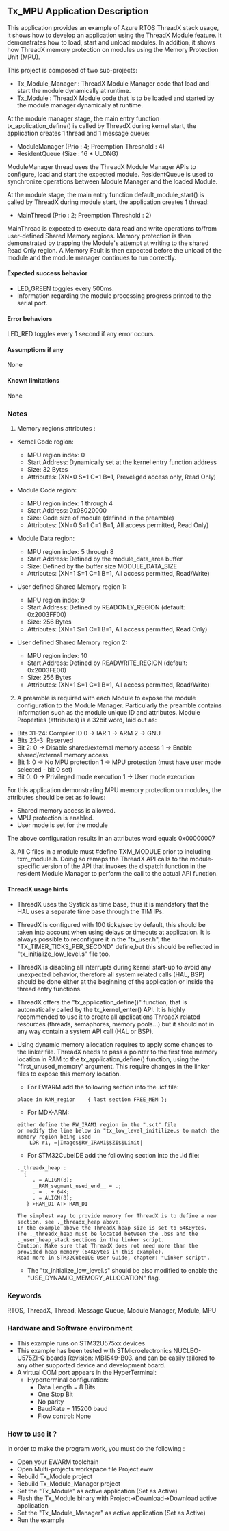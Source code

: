 
## <b>Tx_MPU Application Description</b>

This application provides an example of Azure RTOS ThreadX stack usage, it shows how to develop an application using the ThreadX Module feature.
It demonstrates how to load, start and unload modules. In addition, it shows how ThreadX memory protection on modules using the Memory Protection Unit (MPU). 

This project is composed of two sub-projects:

 - Tx_Module_Manager : ThreadX Module Manager code that load and start the module dynamically at runtime.
 - Tx_Module : ThreadX Module code that is to be loaded and started by the module manager dynamically at runtime.


At the module manager stage, the main entry function tx_application_define() is called by ThreadX during kernel start, the application creates 1 thread and 1 message queue:
  - ModuleManager (Prio : 4; Preemption Threshold : 4)
  - ResidentQueue (Size : 16 * ULONG)

ModuleManager thread uses the ThreadX Module Manager APIs to configure, load and start the expected module. ResidentQueue is used to synchronize operations between Module Manager and the loaded Module.

At the module stage, the main entry function default_module_start() is called by ThreadX during module start, the application creates 1 thread:
  - MainThread (Prio : 2; Preemption Threshold : 2)

MainThread is expected to execute data read and write operations to/from user-defined Shared Memory regions. Memory protection is then demonstrated by trapping the Module's attempt at writing to the shared Read Only region. A Memory Fault is then expected before the unload of the module and the module manager continues to run correctly.

####  <b>Expected success behavior</b>

  - LED_GREEN toggles every 500ms.
  - Information regarding the module processing progress printed to the serial port.

#### <b>Error behaviors</b>

LED_RED toggles every 1 second if any error occurs.

#### <b>Assumptions if any</b>
None

#### <b>Known limitations</b>
None

### <b>Notes</b>

1. Memory regions attributes :

  - Kernel Code region:
    * MPU region index: 0
    * Start Address: Dynamically set at the kernel entry function address
    * Size: 32 Bytes
    * Attributes: (XN=0 S=1 C=1 B=1, Preveliged access only, Read Only)

  - Module Code region:
    * MPU region index: 1 through 4
    * Start Address: 0x08020000
    * Size: Code size of module (defined in the preamble)
    * Attributes: (XN=0 S=1 C=1 B=1, All access permitted, Read Only)

  - Module Data region:
    * MPU region index: 5 through 8
    * Start Address: Defined by the module_data_area buffer
    * Size: Defined by the buffer size MODULE_DATA_SIZE
    * Attributes: (XN=1 S=1 C=1 B=1, All access permitted, Read/Write)

  - User defined Shared Memory region 1:
    * MPU region index: 9
    * Start Address: Defined by READONLY_REGION (default: 0x2003FF00)
    * Size: 256 Bytes
    * Attributes: (XN=1 S=1 C=1 B=1, All access permitted, Read Only)

  - User defined Shared Memory region 2:
    * MPU region index: 10
    * Start Address: Defined by READWRITE_REGION (default: 0x2003FE00)
    * Size: 256 Bytes
    * Attributes: (XN=1 S=1 C=1 B=1, All access permitted, Read/Write)

2. A preamble is required with each Module to expose the module configuration to the Module Manager. Particularly the preamble contains information such as the module unique ID and attributes.
Module Properties (attributes) is a 32bit word, laid out as:
  - Bits 31-24: Compiler ID 0 -> IAR 1 -> ARM 2 -> GNU
  - Bits 23-3: Reserved
  - Bit 2: 0 -> Disable shared/external memory access 1 -> Enable shared/external memory access
  - Bit 1: 0 -> No MPU protection 1 -> MPU protection (must have user mode selected - bit 0 set)
  - Bit 0: 0 -> Privileged mode execution 1 -> User mode execution

For this application demonstrating MPU memory protection on modules, the attributes should be set as follows:
  - Shared memory access is allowed.
  - MPU protection is enabled.
  - User mode is set for the module

The above configuration results in an attributes word equals 0x00000007

3. All C files in a module must #define TXM_MODULE prior to including txm_module.h. Doing so remaps the ThreadX API calls to the module-specific version of the API that invokes the dispatch function in the resident Module Manager to perform the call to the actual API function.

#### <b>ThreadX usage hints</b>

 - ThreadX uses the Systick as time base, thus it is mandatory that the HAL uses a separate time base through the TIM IPs.
 - ThreadX is configured with 100 ticks/sec by default, this should be taken into account when using delays or timeouts at application. It is always possible to reconfigure it in the "tx_user.h", the "TX_TIMER_TICKS_PER_SECOND" define,but this should be reflected in "tx_initialize_low_level.s" file too.
 - ThreadX is disabling all interrupts during kernel start-up to avoid any unexpected behavior, therefore all system related calls (HAL, BSP) should be done either at the beginning of the application or inside the thread entry functions.
 - ThreadX offers the "tx_application_define()" function, that is automatically called by the tx_kernel_enter() API.
   It is highly recommended to use it to create all applications ThreadX related resources (threads, semaphores, memory pools...)  but it should not in any way contain a system API call (HAL or BSP).
 - Using dynamic memory allocation requires to apply some changes to the linker file.
   ThreadX needs to pass a pointer to the first free memory location in RAM to the tx_application_define() function,
   using the "first_unused_memory" argument.
   This require changes in the linker files to expose this memory location.
    + For EWARM add the following section into the .icf file:
     ```
	 place in RAM_region    { last section FREE_MEM };
	 ```
    + For MDK-ARM:
	```
    either define the RW_IRAM1 region in the ".sct" file
    or modify the line below in "tx_low_level_initilize.s to match the memory region being used
        LDR r1, =|Image$$RW_IRAM1$$ZI$$Limit|
	```
    + For STM32CubeIDE add the following section into the .ld file:
	```
    ._threadx_heap :
      {
         . = ALIGN(8);
         __RAM_segment_used_end__ = .;
         . = . + 64K;
         . = ALIGN(8);
       } >RAM_D1 AT> RAM_D1
	```

       The simplest way to provide memory for ThreadX is to define a new section, see ._threadx_heap above.
       In the example above the ThreadX heap size is set to 64KBytes.
       The ._threadx_heap must be located between the .bss and the ._user_heap_stack sections in the linker script.	 
       Caution: Make sure that ThreadX does not need more than the provided heap memory (64KBytes in this example).	 
       Read more in STM32CubeIDE User Guide, chapter: "Linker script".

    + The "tx_initialize_low_level.s" should be also modified to enable the "USE_DYNAMIC_MEMORY_ALLOCATION" flag.

### <b>Keywords</b>

RTOS, ThreadX, Thread, Message Queue, Module Manager, Module, MPU


### <b>Hardware and Software environment</b>

  - This example runs on STM32U575xx devices
  - This example has been tested with STMicroelectronics NUCLEO-U575ZI-Q boards Revision: MB1549-B03.
    and can be easily tailored to any other supported device and development board.
  - A virtual COM port appears in the HyperTerminal:
      - Hyperterminal configuration:
        + Data Length = 8 Bits
        + One Stop Bit
        + No parity
        + BaudRate = 115200 baud
        + Flow control: None

###  <b>How to use it ?</b>

In order to make the program work, you must do the following :

 - Open your EWARM toolchain
 - Open Multi-projects workspace file Project.eww
 - Rebuild Tx_Module project
 - Rebuild Tx_Module_Manager project
 - Set the "Tx_Module" as active application (Set as Active)
 - Flash the Tx_Module binary with Project->Download->Download active application
 - Set the "Tx_Module_Manager" as active application (Set as Active)
 - Run the example
